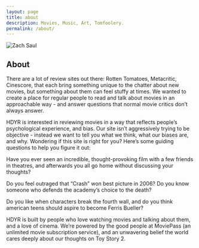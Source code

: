 ```yaml
---
layout: page
title: about
description: Movies, Music, Art, Tomfoolery.
permalink: /about/
---
```


<img itemprop="image" src="https://res.cloudinary.com/how-dare-you-review/image/upload/v1529298597/Asset_23.svg" alt="Zach Saul">

## About

There are a lot of review sites out there: Rotten Tomatoes, Metacritic, Cinescore, that each bring something unique to the chatter about new movies, but something about them can feel stuffy at times. We wanted to create a place for regular people to read and talk about movies in an approachable way - and answer questions that normal movie critics don’t always answer. 

HDYR is interested in reviewing movies in a way that reflects people’s psychological experience, and bias. Our site isn’t aggressively trying to be objective - instead we want to tell you what we think, what our biases are, and why. Wondering if this site is right for you? Here’s some guiding questions to help you figure it out: 

Have you ever seen an incredible, thought-provoking film with a few friends in theatres, and afterwards you all go home without discussing your thoughts? 

Do you feel outraged that “Crash” won best picture in 2006? Do you know someone who defends the academy’s choice to the death? 

Do you like when characters break the fourth wall, and do you think american teens should aspire to become Ferris Bueller? 

HDYR is built by people who love watching movies and talking about them, and a love of cinema. We’re powered by the good people at MoviePass (an unlimited movie subscription service), and an unwavering belief the world cares deeply about our thoughts on Toy Story 2. 
 


